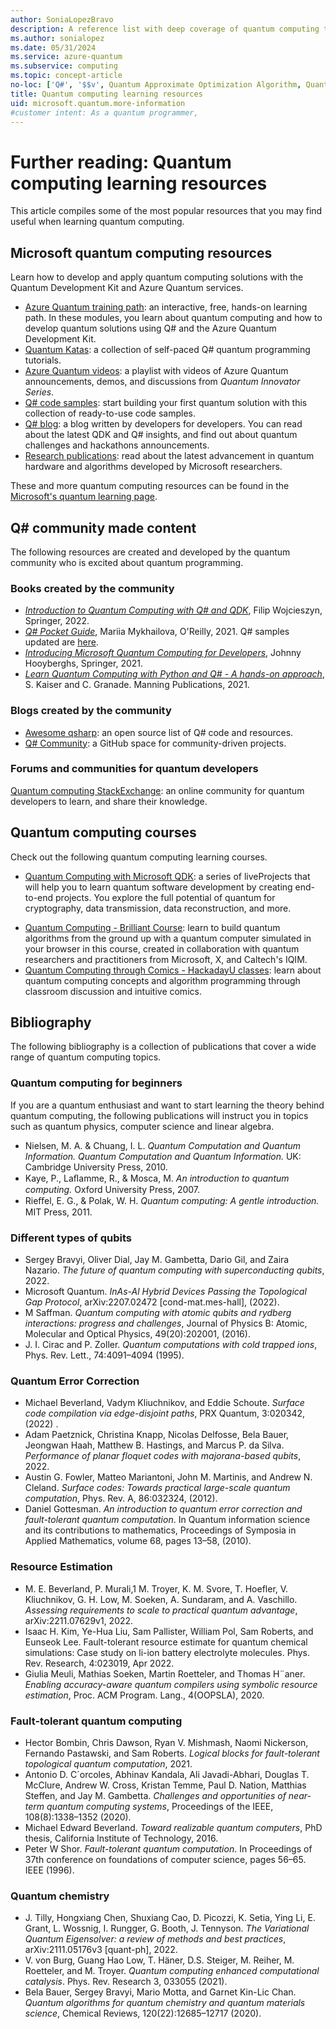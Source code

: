 ```yaml
---
author: SoniaLopezBravo
description: A reference list with deep coverage of quantum computing topics if you want to learn more about quantum computer programming.
ms.author: sonialopez
ms.date: 05/31/2024
ms.service: azure-quantum
ms.subservice: computing
ms.topic: concept-article
no-loc: ['Q#', '$$v', Quantum Approximate Optimization Algorithm, Quantum Development Kit]
title: Quantum computing learning resources
uid: microsoft.quantum.more-information
#customer intent: As a quantum programmer, 
---
```


# Further reading: Quantum computing learning resources

This article compiles some of the most popular resources that you may find useful when learning quantum computing. 

## Microsoft quantum computing resources

Learn how to develop and apply quantum computing solutions with the Quantum Development Kit and Azure Quantum services.

* [Azure Quantum training path](/training/paths/quantum-computing-fundamentals/): an interactive, free, hands-on learning path. In these modules, you learn about quantum computing and how to develop quantum solutions using Q# and the Azure Quantum Development Kit.
* [Quantum Katas](https://quantum.microsoft.com/experience/quantum-katas): a collection of self-paced Q# quantum programming tutorials.
* [Azure Quantum videos](https://quantum.microsoft.com/explore/playlist): a playlist with videos of Azure Quantum announcements, demos, and discussions from *Quantum Innovator Series*.
* [Q# code samples](https://github.com/microsoft/qsharp/tree/main/samples): start building your first quantum solution with this collection of ready-to-use code samples.
* [Q# blog](https://devblogs.microsoft.com/qsharp/): a blog written by developers for developers. You can read about the latest QDK and Q# insights, and find out about quantum challenges and hackathons announcements.
* [Research publications](https://www.microsoft.com/research/research-area/quantum-computing/?facet%5Btax%5D%5Bmsr-content-type%5D[]=3&facet%5Btax%5D%5Bmsr-research-area%5D[]=243138&sort_by=most-recent): read about the latest advancement in quantum hardware and algorithms developed by Microsoft researchers.

These and more quantum computing resources can be found in the [Microsoft's quantum learning page](https://azure.microsoft.com/resources/quantum-computing/).

## Q# community made content

The following resources are created and developed by the quantum community who is excited about quantum programming.

### Books created by the community

* [*Introduction to Quantum Computing with Q# and QDK*](https://link.springer.com/book/10.1007/978-3-030-99379-5), Filip Wojcieszyn, Springer, 2022.
* [*Q# Pocket Guide*](https://www.oreilly.com/library/view/q-pocket-guide/9781098108854/), Mariia Mykhailova, O'Reilly, 2021. Q# samples updated are [here](https://github.com/tcNickolas/q-sharp-pocket-guide-samples/tree/qdk1.0?tab=readme-ov-file).
* [*Introducing Microsoft Quantum Computing for Developers*](https://link.springer.com/book/10.1007/978-1-4842-7246-6), Johnny Hooyberghs, Springer, 2021.
* [*Learn Quantum Computing with Python and Q# - A hands-on approach*](https://www.manning.com/books/learn-quantum-computing-with-python-and-q-sharp), S. Kaiser and C. Granade. Manning Publications, 2021.

### Blogs created by the community

* [Awesome qsharp](https://github.com/ebraminio/awesome-qsharp/): an open source list of Q# code and resources.
* [Q# Community](https://github.com/qsharp-community): a GitHub space for community-driven projects.

### Forums and communities for quantum developers

[Quantum computing StackExchange](https://quantumcomputing.stackexchange.com/questions/tagged/q%23): an online community for quantum developers to learn, and share their knowledge.

## Quantum computing courses

Check out the following quantum computing learning courses.

* [Quantum Computing with Microsoft QDK](https://www.manning.com/liveprojectseries/quantum-computing-with-microsoft-qdk): a series of liveProjects that will help you to learn quantum software development by creating end-to-end projects. You explore the full potential of quantum for cryptography, data transmission, data reconstruction, and more. 
+ [Quantum Computing - Brilliant Course](https://brilliant.org/courses/quantum-computing/): learn to build quantum algorithms from the ground up with a quantum computer simulated in your browser in this course, created in collaboration with quantum researchers and practitioners from Microsoft, X, and Caltech's IQIM.
+ [Quantum Computing through Comics - HackadayU classes](https://hackaday.io/project/168554-introduction-to-quantum-computing): learn about quantum computing concepts and algorithm programming through classroom discussion and intuitive comics.

## Bibliography 

The following bibliography is a collection of publications that cover a wide range of quantum computing topics.

### Quantum computing for beginners 

If you are a quantum enthusiast and want to start learning the theory behind quantum computing, the following publications will instruct you in topics such as quantum physics, computer science and linear algebra. 

* Nielsen, M. A. & Chuang, I. L. *Quantum Computation and Quantum Information. Quantum Computation and Quantum Information.* UK: Cambridge University Press, 2010.
* Kaye, P., Laﬂamme, R., & Mosca, M. *An introduction to quantum computing.* Oxford University Press, 2007.
* Rieﬀel, E. G., & Polak, W. H. *Quantum computing: A gentle introduction.* MIT Press, 2011.

### Different types of qubits

* Sergey Bravyi, Oliver Dial, Jay M. Gambetta, Dario Gil, and Zaira Nazario. *The future of quantum computing with superconducting qubits*, 2022.
* Microsoft Quantum. *InAs-Al Hybrid Devices Passing the Topological Gap Protocol*, arXiv:2207.02472 [cond-mat.mes-hall], (2022).
* M Saffman. *Quantum computing with atomic qubits and rydberg interactions: progress and challenges*, Journal of Physics B: Atomic, Molecular and Optical Physics, 49(20):202001, (2016).
* J. I. Cirac and P. Zoller. *Quantum computations with cold trapped ions*, Phys. Rev. Lett., 74:4091–4094 (1995).

### Quantum Error Correction

* Michael Beverland, Vadym Kliuchnikov, and Eddie Schoute. *Surface code compilation via edge-disjoint paths*, PRX Quantum, 3:020342, (2022) .
* Adam Paetznick, Christina Knapp, Nicolas Delfosse, Bela Bauer, Jeongwan Haah, Matthew B. Hastings, and Marcus P. da Silva. *Performance of planar floquet codes with majorana-based qubits*, 2022.
* Austin G. Fowler, Matteo Mariantoni, John M. Martinis, and Andrew N. Cleland. *Surface codes: Towards practical large-scale quantum computation*, Phys. Rev. A, 86:032324, (2012).
* Daniel Gottesman. *An introduction to quantum error correction and fault-tolerant quantum computation*. In Quantum information science and its contributions to mathematics, Proceedings of Symposia in Applied Mathematics, volume 68, pages 13–58, (2010).

### Resource Estimation

* M. E. Beverland, P. Murali,1 M. Troyer, K. M. Svore, T. Hoefler, V. Kliuchnikov, G. H. Low, M. Soeken, A. Sundaram, and A. Vaschillo. *Assessing requirements to scale to practical quantum advantage*, arXiv:2211.07629v1, 2022.
*  Isaac H. Kim, Ye-Hua Liu, Sam Pallister, William Pol, Sam Roberts, and Eunseok Lee. Fault-tolerant
resource estimate for quantum chemical simulations: Case study on li-ion battery electrolyte molecules.
Phys. Rev. Research, 4:023019, Apr 2022.
* Giulia Meuli, Mathias Soeken, Martin Roetteler, and Thomas H¨aner. *Enabling accuracy-aware quantum compilers using symbolic resource estimation*, Proc. ACM Program. Lang., 4(OOPSLA), 2020.

### Fault-tolerant quantum computing

* Hector Bombin, Chris Dawson, Ryan V. Mishmash, Naomi Nickerson, Fernando Pastawski, and Sam Roberts. *Logical blocks for fault-tolerant topological quantum computation*, 2021.
* Antonio D. C´orcoles, Abhinav Kandala, Ali Javadi-Abhari, Douglas T. McClure, Andrew W. Cross, Kristan Temme, Paul D. Nation, Matthias Steffen, and Jay M. Gambetta. *Challenges and opportunities of near-term quantum computing systems*, Proceedings of the IEEE, 108(8):1338–1352 (2020).
*  Michael Edward Beverland. *Toward realizable quantum computers*, PhD thesis, California Institute of Technology, 2016.
* Peter W Shor. *Fault-tolerant quantum computation*. In Proceedings of 37th conference on foundations of computer science, pages 56–65. IEEE (1996).

### Quantum chemistry

* J. Tilly, Hongxiang Chen, Shuxiang Cao, D. Picozzi, K. Setia, Ying Li, E. Grant, L. Wossnig, I. Rungger, G. Booth, J. Tennyson. *The Variational Quantum Eigensolver: a review of methods and best practices*, arXiv:2111.05176v3 [quant-ph], 2022.
* V. von Burg, Guang Hao Low, T. Häner, D.S. Steiger, M. Reiher, M. Roetteler, and M. Troyer. *Quantum computing enhanced computational catalysis*. Phys. Rev. Research 3, 033055 (2021).
* Bela Bauer, Sergey Bravyi, Mario Motta, and Garnet Kin-Lic Chan. *Quantum algorithms for quantum chemistry and quantum materials science*, Chemical Reviews, 120(22):12685–12717 (2020).







